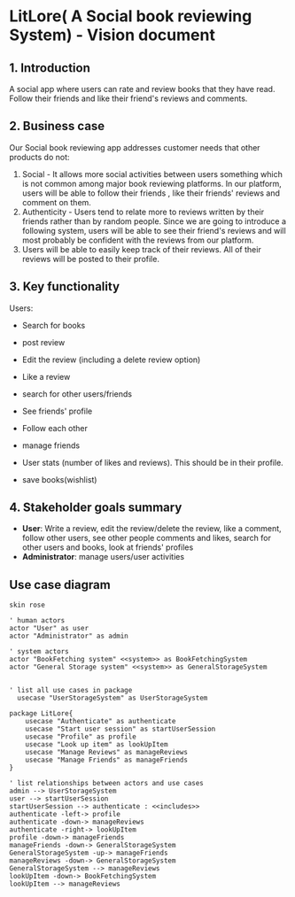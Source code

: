 
# LitLore( A Social book reviewing System) - Vision document

## 1. Introduction
 A social app where users can rate and review books that they have read. Follow their friends and like their friend's reviews 
and comments. 

## 2. Business case
Our Social book reviewing app addresses customer needs that other products do not:
1. Social - It allows more social activities between users something which is not common among major book reviewing platforms.
         In our platform, users will be able to follow their friends , like their friends' reviews and comment on them.
2. Authenticity - Users tend to relate more to reviews written by their friends rather than by random people. Since we are 
         going to introduce a following system, users will be able to see their friend's reviews and will most probably be confident
         with the reviews from our platform.
3. Users will be able to easily keep track of their reviews. All of their reviews will be posted to their profile.

## 3. Key functionality
Users:
- Search for books
- post review 
- Edit the review (including a delete review option)
- Like a review
- search for other users/friends
- See friends' profile
- Follow each other
- manage friends
- User stats (number of likes and reviews). This should be in their profile.


- save books(wishlist)

## 4. Stakeholder goals summary
- **User**: Write a review, edit the review/delete the review, like a comment, follow other users, 
            see other people comments and likes, search for other users and books, look at friends' profiles 
- **Administrator**: manage users/user activities


## Use case diagram

```plantuml
skin rose

' human actors
actor "User" as user
actor "Administrator" as admin

' system actors
actor "BookFetching system" <<system>> as BookFetchingSystem
actor "General Storage system" <<system>> as GeneralStorageSystem


' list all use cases in package
  usecase "UserStorageSystem" as UserStorageSystem
 
package LitLore{
    usecase "Authenticate" as authenticate
    usecase "Start user session" as startUserSession
    usecase "Profile" as profile
    usecase "Look up item" as lookUpItem
    usecase "Manage Reviews" as manageReviews
    usecase "Manage Friends" as manageFriends
}

' list relationships between actors and use cases
admin --> UserStorageSystem
user --> startUserSession
startUserSession --> authenticate : <<includes>>
authenticate -left-> profile
authenticate -down-> manageReviews
authenticate -right-> lookUpItem
profile -down-> manageFriends
manageFriends -down-> GeneralStorageSystem
GeneralStorageSystem -up-> manageFriends
manageReviews -down-> GeneralStorageSystem
GeneralStorageSystem --> manageReviews
lookUpItem -down-> BookFetchingSystem
lookUpItem --> manageReviews








```
